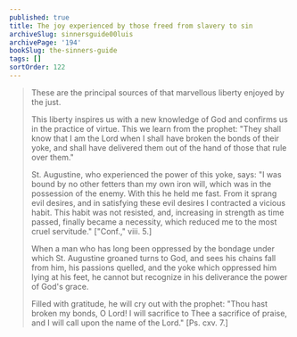 ```yaml
---
published: true
title: The joy experienced by those freed from slavery to sin
archiveSlug: sinnersguide00luis
archivePage: '194'
bookSlug: the-sinners-guide
tags: []
sortOrder: 122
---
```


> These are the principal sources of that marvellous liberty enjoyed by the just.
> 
> This liberty inspires us with a new knowledge of God and confirms us in the practice of virtue. This we learn from the prophet: "They shall know that I am the Lord when I shall have broken the bonds of their yoke, and shall have delivered them out of the hand of those that rule over them."
> 
> St. Augustine, who experienced the power of this yoke, says: "I was bound by no other fetters than my own iron will, which was in the possession of the enemy. With this he held me fast. From it sprang evil desires, and in satisfying these evil desires I contracted a vicious habit. This habit was not resisted, and, increasing in strength as time passed, finally became a necessity, which reduced me to the most cruel servitude." ["Conf.," viii. 5.]
> 
> When a man who has long been oppressed by the bondage under which St. Augustine groaned turns to God, and sees his chains fall from him, his passions quelled, and the yoke which oppressed him lying at his feet, he cannot but recognize in his deliverance the power of God's grace.
> 
> Filled with gratitude, he will cry out with the prophet: "Thou hast broken my bonds, O Lord! I will sacrifice to Thee a sacrifice of praise, and I will call upon the name of the Lord." [Ps. cxv. 7.]
